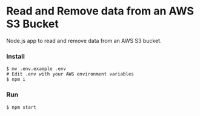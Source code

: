 # Read and Remove data from an AWS S3 Bucket

Node.js app to read and remove data from an AWS S3 bucket.

### Install

```
$ mv .env.example .env
# Edit .env with your AWS environment variables
$ npm i
```

### Run

```
$ npm start
```
